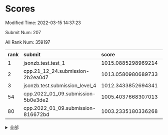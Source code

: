 # Scores

Modified Time: 2022-03-15 14:37:23

Submit Num: 207

All Rank Num: 359197

| rank |               submit               |       score        |       sigma        | pk_num |
| :--- | :--------------------------------- | :----------------- | :----------------- | :----- |
| 1    | jsonzb.test.test_1                 | 1015.0885298969214 | 0.8334865901624793 | 6939   |
| 2    | cpp.21_12_24.submission-2b2ea0d7   | 1013.0580980689733 | 0.8014981984208475 | 6939   |
| 3    | jsonzb.test.submission_level_4     | 1012.3433852694341 | 0.783275889620977  | 6941   |
| 54   | cpp.2022_01_09.submission-5b0e3de2 | 1005.4037668307013 | 0.7166816637824877 | 6944   |
| 80   | cpp.2022_01_09.submission-816672bd | 1003.2335180336268 | 0.7101454792756233 | 6938   |


<details>
<summary>全部</summary>

| rank |                 submit                 |       score        |       sigma        | pk_num |
| :--- | :------------------------------------- | :----------------- | :----------------- | :----- |
| 1    | jsonzb.test.test_1                     | 1015.0885298969214 | 0.8334865901624793 | 6939   |
| 2    | cpp.21_12_24.submission-2b2ea0d7       | 1013.0580980689733 | 0.8014981984208475 | 6939   |
| 3    | jsonzb.test.submission_level_4         | 1012.3433852694341 | 0.783275889620977  | 6941   |
| 4    | gobigger.level_3.submission_level_3_43 | 1012.3070242845862 | 0.7893963285561847 | 6938   |
| 5    | gobigger.level_3.submission_level_3_17 | 1011.7414451729459 | 0.7824657979245636 | 6937   |
| 6    | gobigger.level_3.submission_level_3_20 | 1011.6956548392898 | 0.7616040509733601 | 6939   |
| 7    | gobigger.level_3.submission_level_3_16 | 1011.3323979968092 | 0.7696597130945723 | 6937   |
| 8    | gobigger.level_3.submission_level_3_38 | 1011.1129381289015 | 0.7861815229214262 | 6938   |
| 9    | gobigger.level_3.submission_level_3_31 | 1011.0622277674829 | 0.7587141183747689 | 6942   |
| 10   | gobigger.level_3.submission_level_3_39 | 1010.9537955316905 | 0.7769028041843109 | 6946   |
| 11   | gobigger.level_3.submission_level_3_49 | 1010.8630890985369 | 0.7616812495555992 | 6944   |
| 12   | gobigger.level_3.submission_level_3_12 | 1010.8612177476738 | 0.779164763904532  | 6944   |
| 13   | gobigger.level_3.submission_level_3_33 | 1010.8462433580687 | 0.7485577429643592 | 6939   |
| 14   | gobigger.level_3.submission_level_3_40 | 1010.8429741030311 | 0.7628114628905991 | 6942   |
| 15   | gobigger.level_3.submission_level_3_1  | 1010.8210635350848 | 0.7527723736850178 | 6939   |
| 16   | gobigger.level_3.submission_level_3_36 | 1010.8043349695447 | 0.7642979345806027 | 6941   |
| 17   | gobigger.level_3.submission_level_3_24 | 1010.6963341019804 | 0.7760795202011255 | 6940   |
| 18   | gobigger.level_3.submission_level_3_5  | 1010.5956119266717 | 0.7952955889842092 | 6940   |
| 19   | gobigger.level_3.submission_level_3_13 | 1010.5663392850206 | 0.7558377773211009 | 6942   |
| 20   | gobigger.level_3.submission_level_3_4  | 1010.4185128233272 | 0.7708834246442359 | 6936   |
| 21   | gobigger.level_3.submission_level_3_35 | 1010.3422068514564 | 0.7509437379126045 | 6939   |
| 22   | gobigger.level_3.submission_level_3_15 | 1010.3005901147242 | 0.7717467575740583 | 6939   |
| 23   | gobigger.level_3.submission_level_3_10 | 1010.293459735824  | 0.7558446432270239 | 6940   |
| 24   | gobigger.level_3.submission_level_3_18 | 1010.2731360862315 | 0.7826865765055391 | 6945   |
| 25   | gobigger.level_3.submission_level_3_3  | 1010.2037068756831 | 0.7423393476119156 | 6939   |
| 26   | gobigger.level_3.submission_level_3_27 | 1010.1868548348062 | 0.7810065042164298 | 6943   |
| 27   | gobigger.level_3.submission_level_3_8  | 1010.112409407493  | 0.7650754970440613 | 6943   |
| 28   | gobigger.level_3.submission_level_3_6  | 1010.1081185441565 | 0.7619695456002    | 6940   |
| 29   | gobigger.level_3.submission_level_3_45 | 1010.054776140125  | 0.7855875019003712 | 6945   |
| 30   | gobigger.level_3.submission_level_3_11 | 1010.0270923029724 | 0.7492407589178922 | 6940   |
| 31   | gobigger.level_3.submission_level_3_2  | 1009.9791259022827 | 0.7427939003476351 | 6941   |
| 32   | gobigger.level_3.submission_level_3_37 | 1009.933080390111  | 0.7643877366125612 | 6940   |
| 33   | gobigger.level_3.submission_level_3_46 | 1009.9028523616274 | 0.7769812541582815 | 6944   |
| 34   | gobigger.level_3.submission_level_3_48 | 1009.8382409591122 | 0.7626194496434504 | 6943   |
| 35   | gobigger.level_3.submission_level_3_44 | 1009.818099691622  | 0.7693202040377236 | 6940   |
| 36   | gobigger.level_3.submission_level_3_9  | 1009.7772576827622 | 0.7641738505455045 | 6942   |
| 37   | gobigger.level_3.submission_level_3_42 | 1009.7593352311455 | 0.7464954835570536 | 6940   |
| 38   | gobigger.level_3.submission_level_3_26 | 1009.71878081974   | 0.7603894018181016 | 6935   |
| 39   | gobigger.level_3.submission_level_3_22 | 1009.6903322870321 | 0.7663048809029983 | 6943   |
| 40   | gobigger.level_3.submission_level_3_47 | 1009.6902882833158 | 0.7627495744626231 | 6943   |
| 41   | gobigger.level_3.submission_level_3_30 | 1009.6682576350071 | 0.7666094644167506 | 6942   |
| 42   | gobigger.level_3.submission_level_3_29 | 1009.5908410481433 | 0.7349045857207177 | 6933   |
| 43   | gobigger.level_3.submission_level_3_25 | 1009.5526023878892 | 0.7457754011901053 | 6944   |
| 44   | gobigger.level_3.submission_level_3_34 | 1009.4644153624578 | 0.7859625669776965 | 6937   |
| 45   | gobigger.level_3.submission_level_3_23 | 1009.4615387582968 | 0.7446693283071117 | 6942   |
| 46   | gobigger.level_3.submission_level_3_14 | 1009.3598824393874 | 0.7261109195102174 | 6939   |
| 47   | gobigger.level_3.submission_level_3_7  | 1009.3062648808695 | 0.7466780297546168 | 6937   |
| 48   | gobigger.level_3.submission_level_3_41 | 1008.967898221036  | 0.7429697639556688 | 6943   |
| 49   | gobigger.level_3.submission_level_3_21 | 1008.8415330452054 | 0.7616976952287635 | 6938   |
| 50   | gobigger.level_3.submission_level_3_32 | 1008.786071237083  | 0.7602588412597076 | 6939   |
| 51   | gobigger.level_3.submission_level_3_0  | 1008.6534339961543 | 0.7367432053895472 | 6941   |
| 52   | gobigger.level_3.submission_level_3_28 | 1008.6201062061098 | 0.7427628468975491 | 6940   |
| 53   | gobigger.level_3.submission_level_3_19 | 1007.9452549330623 | 0.7382663814760977 | 6943   |
| 54   | cpp.2022_01_09.submission-5b0e3de2     | 1005.4037668307013 | 0.7166816637824877 | 6944   |
| 55   | gobigger.level_1.submission_level_1_21 | 1004.389033394415  | 0.7193874887761751 | 6944   |
| 56   | gobigger.level_1.submission_level_1_43 | 1004.3083086098496 | 0.7122020460689578 | 6943   |
| 57   | gobigger.level_1.submission_level_1_15 | 1004.1883464710822 | 0.7203709844594705 | 6943   |
| 58   | gobigger.level_1.submission_level_1_5  | 1004.1415728258382 | 0.7130106820723557 | 6939   |
| 59   | gobigger.level_1.submission_level_1_16 | 1003.9406407948185 | 0.7068321757671087 | 6939   |
| 60   | gobigger.level_1.submission_level_1_29 | 1003.916732015843  | 0.7133274331040849 | 6942   |
| 61   | gobigger.level_1.submission_level_1_13 | 1003.8406274768948 | 0.7229512518255132 | 6944   |
| 62   | gobigger.level_1.submission_level_1_34 | 1003.8379373339897 | 0.7266387329552361 | 6940   |
| 63   | gobigger.level_1.submission_level_1_1  | 1003.813221260907  | 0.707551242407135  | 6942   |
| 64   | gobigger.level_1.submission_level_1_19 | 1003.7105956567148 | 0.7267675659161799 | 6940   |
| 65   | gobigger.level_1.submission_level_1_17 | 1003.679037011193  | 0.7433399041158523 | 6942   |
| 66   | gobigger.level_1.submission_level_1_26 | 1003.5988754590861 | 0.7144734657791574 | 6938   |
| 67   | gobigger.level_1.submission_level_1_32 | 1003.564812028864  | 0.7244154794418255 | 6943   |
| 68   | gobigger.level_1.submission_level_1_35 | 1003.5394334753645 | 0.7341553536432186 | 6941   |
| 69   | gobigger.level_1.submission_level_1_7  | 1003.4684500926943 | 0.730417271844845  | 6941   |
| 70   | gobigger.level_1.submission_level_1_18 | 1003.4336401221633 | 0.7146381302119569 | 6946   |
| 71   | gobigger.level_1.submission_level_1_20 | 1003.4187194567736 | 0.7017658104441414 | 6938   |
| 72   | gobigger.level_1.submission_level_1_37 | 1003.4152771833526 | 0.7173920183948291 | 6942   |
| 73   | gobigger.level_1.submission_level_1_27 | 1003.3260630757311 | 0.717317541397393  | 6940   |
| 74   | gobigger.level_1.submission_level_1_39 | 1003.3089504454233 | 0.7248492792233995 | 6940   |
| 75   | gobigger.level_1.submission_level_1_8  | 1003.3051223806419 | 0.7056268720774745 | 6937   |
| 76   | gobigger.level_1.submission_level_1_41 | 1003.2807864921111 | 0.7219713937889455 | 6940   |
| 77   | gobigger.level_1.submission_level_1_14 | 1003.2684150810572 | 0.7105323132935523 | 6944   |
| 78   | gobigger.level_1.submission_level_1_40 | 1003.2441304292844 | 0.7135881297002481 | 6941   |
| 79   | gobigger.level_1.submission_level_1_2  | 1003.2368351869477 | 0.7173118373376722 | 6945   |
| 80   | cpp.2022_01_09.submission-816672bd     | 1003.2335180336268 | 0.7101454792756233 | 6938   |
| 81   | gobigger.level_1.submission_level_1_42 | 1003.1786870822833 | 0.7170938960040559 | 6932   |
| 82   | gobigger.level_1.submission_level_1_4  | 1003.1783620329093 | 0.7129963855029466 | 6938   |
| 83   | gobigger.level_1.submission_level_1_9  | 1003.1653837237636 | 0.714126230678076  | 6942   |
| 84   | gobigger.level_1.submission_level_1_11 | 1003.1395359163704 | 0.7121640265818381 | 6942   |
| 85   | gobigger.level_1.submission_level_1_22 | 1003.1326421999592 | 0.7135752693715874 | 6942   |
| 86   | gobigger.level_1.submission_level_1_44 | 1003.1137481041537 | 0.7076173072960161 | 6945   |
| 87   | gobigger.level_1.submission_level_1_36 | 1002.9951570819468 | 0.7270599960370338 | 6944   |
| 88   | gobigger.level_1.submission_level_1_31 | 1002.8823858144249 | 0.7055165560821567 | 6940   |
| 89   | gobigger.level_1.submission_level_1_45 | 1002.7777110864533 | 0.7119632080074749 | 6943   |
| 90   | gobigger.level_1.submission_level_1_24 | 1002.7700276427092 | 0.7139750047608061 | 6936   |
| 91   | gobigger.level_1.submission_level_1_47 | 1002.74152510695   | 0.7055700369796813 | 6943   |
| 92   | gobigger.level_1.submission_level_1_0  | 1002.711271377999  | 0.7093088952913934 | 6945   |
| 93   | gobigger.level_1.submission_level_1_6  | 1002.6578648445593 | 0.7194292107902962 | 6947   |
| 94   | gobigger.level_1.submission_level_1_10 | 1002.6177564371026 | 0.7175477563026332 | 6943   |
| 95   | gobigger.level_1.submission_level_1_12 | 1002.5822032286254 | 0.7159697105684127 | 6936   |
| 96   | gobigger.level_1.submission_level_1_30 | 1002.4013441382122 | 0.7194187358165217 | 6939   |
| 97   | gobigger.level_1.submission_level_1_48 | 1002.3127373535036 | 0.7142779531098707 | 6943   |
| 98   | gobigger.level_1.submission_level_1_46 | 1002.2961705886092 | 0.7160034338760463 | 6945   |
| 99   | gobigger.level_1.submission_level_1_33 | 1002.1993977430589 | 0.7135959651390387 | 6940   |
| 100  | gobigger.level_1.submission_level_1_25 | 1002.1877023908652 | 0.7084450160432307 | 6940   |
| 101  | gobigger.level_1.submission_level_1_28 | 1002.1107494657477 | 0.7003405665714659 | 6940   |
| 102  | gobigger.level_1.submission_level_1_3  | 1002.023081327454  | 0.7190546589193527 | 6940   |
| 103  | gobigger.level_1.submission_level_1_49 | 1002.014734043178  | 0.7184974636646587 | 6943   |
| 104  | gobigger.level_1.submission_level_1_23 | 1001.9559185431373 | 0.7112269379665694 | 6939   |
| 105  | gobigger.level_1.submission_level_1_38 | 1001.5890198959277 | 0.7117889453612338 | 6940   |
| 106  | gobigger.random.submission_random_48   | 997.8609319644531  | 0.711896164262279  | 6944   |
| 107  | gobigger.random.submission_random_23   | 997.7736156634809  | 0.7023230449097791 | 6936   |
| 108  | gobigger.random.submission_random_19   | 997.4273633367686  | 0.7022951211034515 | 6942   |
| 109  | gobigger.random.submission_random_20   | 996.8775893168789  | 0.7027493338897908 | 6937   |
| 110  | gobigger.random.submission_random_43   | 996.8227010654058  | 0.7130863586303986 | 6946   |
| 111  | gobigger.random.submission_random_9    | 996.8032232594188  | 0.719250275429349  | 6937   |
| 112  | gobigger.random.submission_random_34   | 996.6966673080567  | 0.7153760187888574 | 6942   |
| 113  | gobigger.random.submission_random_33   | 996.6352147843767  | 0.7015287302838481 | 6942   |
| 114  | gobigger.random.submission_random_17   | 996.6216237116226  | 0.7028896780181773 | 6943   |
| 115  | gobigger.random.submission_random_13   | 996.6115259551887  | 0.7077139469192749 | 6942   |
| 116  | gobigger.random.submission_random_27   | 996.6022044973594  | 0.7091131830050172 | 6946   |
| 117  | gobigger.random.submission_random_4    | 996.5676900826314  | 0.7099831415565708 | 6939   |
| 118  | gobigger.random.submission_random_29   | 996.5571775775923  | 0.6997744296024017 | 6944   |
| 119  | gobigger.random.submission_random_5    | 996.4813817688417  | 0.7150564284198716 | 6937   |
| 120  | gobigger.random.submission_random_6    | 996.4743787604094  | 0.6996123144382865 | 6941   |
| 121  | gobigger.random.submission_random_22   | 996.3238662901182  | 0.7132170029594809 | 6944   |
| 122  | gobigger.random.submission_random_15   | 996.2749440992368  | 0.7037157596834549 | 6941   |
| 123  | gobigger.random.submission_random_39   | 996.2628140501066  | 0.6988802722515951 | 6940   |
| 124  | gobigger.random.submission_random_25   | 996.2588362316637  | 0.7022523167949798 | 6944   |
| 125  | gobigger.random.submission_random_36   | 996.1743027164151  | 0.7075918067596432 | 6943   |
| 126  | gobigger.random.submission_random_21   | 996.1544382570154  | 0.7063052571761027 | 6939   |
| 127  | gobigger.random.submission_random_45   | 996.1486626478755  | 0.7024038967377748 | 6941   |
| 128  | gobigger.random.submission_random_30   | 996.1157739715102  | 0.7296914916349636 | 6941   |
| 129  | gobigger.random.submission_random_41   | 996.0843272327538  | 0.7161847701897097 | 6938   |
| 130  | gobigger.random.submission_random_7    | 996.0676688084478  | 0.7169167245619549 | 6942   |
| 131  | gobigger.random.submission_random_10   | 996.0520807904164  | 0.7219891535288195 | 6938   |
| 132  | gobigger.random.submission_random_47   | 996.0367260697863  | 0.7031343875839507 | 6943   |
| 133  | gobigger.random.submission_random_38   | 996.0300379184382  | 0.7069685656753569 | 6938   |
| 134  | gobigger.random.submission_random_44   | 995.8930761910829  | 0.7273883814226092 | 6944   |
| 135  | gobigger.random.submission_random_18   | 995.8840629869927  | 0.7080665786845634 | 6945   |
| 136  | gobigger.random.submission_random_24   | 995.8742661691728  | 0.7073537406565528 | 6942   |
| 137  | gobigger.random.submission_random_3    | 995.8382132926326  | 0.6992492349494249 | 6943   |
| 138  | gobigger.random.submission_random_42   | 995.7969441658553  | 0.7037695777982733 | 6944   |
| 139  | gobigger.random.submission_random_0    | 995.7667806081139  | 0.7048640524557149 | 6944   |
| 140  | gobigger.random.submission_random_37   | 995.7629977183941  | 0.7029765158920875 | 6934   |
| 141  | gobigger.random.submission_random_14   | 995.7591743307296  | 0.6977424951174639 | 6948   |
| 142  | gobigger.random.submission_random_46   | 995.6376666321788  | 0.710998157412892  | 6940   |
| 143  | gobigger.random.submission_random_49   | 995.6335443102959  | 0.697818674651785  | 6938   |
| 144  | gobigger.random.submission_random_35   | 995.5158825197633  | 0.7044870084157184 | 6940   |
| 145  | gobigger.random.submission_random_12   | 995.462504993988   | 0.7152635391297921 | 6939   |
| 146  | gobigger.random.submission_random_26   | 995.4079012651642  | 0.7099974903664399 | 6937   |
| 147  | gobigger.random.submission_random_1    | 995.3521935286453  | 0.713993043735112  | 6943   |
| 148  | gobigger.random.submission_random_11   | 995.2975023331802  | 0.7105141874118189 | 6945   |
| 149  | gobigger.random.submission_random_31   | 995.2795174530266  | 0.7009928550225104 | 6941   |
| 150  | gobigger.random.submission_random_32   | 995.2551858562189  | 0.7270694193447526 | 6944   |
| 151  | gobigger.random.submission_random_8    | 995.1295282104936  | 0.7039035699019406 | 6942   |
| 152  | gobigger.random.submission_random_28   | 995.1224415551276  | 0.7153139092243942 | 6939   |
| 153  | gobigger.random.submission_random_40   | 995.0943878497267  | 0.7133984377875846 | 6940   |
| 154  | gobigger.random.submission_random_16   | 994.9645135755276  | 0.7218033658847687 | 6941   |
| 155  | gobigger.random.submission_random_2    | 994.874325792564   | 0.7151561241784417 | 6936   |
| 156  | gobigger.level_2.submission_level_2_49 | 994.6589219555866  | 0.7366245009013365 | 6941   |
| 157  | gobigger.level_2.submission_level_2_41 | 994.636679522461   | 0.7298468885907328 | 6946   |
| 158  | gobigger.level_2.submission_level_2_34 | 993.4113397496767  | 0.7528292011216501 | 6942   |
| 159  | gobigger.level_2.submission_level_2_23 | 993.3503330409528  | 0.7297489868621124 | 6941   |
| 160  | gobigger.level_2.submission_level_2_33 | 993.3262439040798  | 0.725401610095481  | 6938   |
| 161  | gobigger.level_2.submission_level_2_43 | 993.2807593123922  | 0.7418463649531514 | 6942   |
| 162  | gobigger.level_2.submission_level_2_22 | 993.2587902962691  | 0.7341264943401772 | 6943   |
| 163  | gobigger.level_2.submission_level_2_2  | 993.1717611220021  | 0.7420121620497829 | 6937   |
| 164  | gobigger.level_2.submission_level_2_46 | 992.8795858627066  | 0.7325717487108324 | 6935   |
| 165  | gobigger.level_2.submission_level_2_10 | 992.8600726587639  | 0.7370120804727209 | 6939   |
| 166  | gobigger.level_2.submission_level_2_42 | 992.7034561468389  | 0.748418648259357  | 6941   |
| 167  | gobigger.level_2.submission_level_2_11 | 992.695381644348   | 0.7343865555795781 | 6934   |
| 168  | gobigger.level_2.submission_level_2_19 | 992.6702228501681  | 0.7529111137820038 | 6940   |
| 169  | gobigger.level_2.submission_level_2_6  | 992.6203744996969  | 0.7450138803154812 | 6939   |
| 170  | gobigger.level_2.submission_level_2_47 | 992.580196285014   | 0.736281258404684  | 6943   |
| 171  | gobigger.level_2.submission_level_2_40 | 992.5453599255092  | 0.7494736882574561 | 6944   |
| 172  | gobigger.level_2.submission_level_2_12 | 992.4771959360213  | 0.7430804031653313 | 6943   |
| 173  | gobigger.level_2.submission_level_2_44 | 992.4585792335666  | 0.7495833945241585 | 6943   |
| 174  | gobigger.level_2.submission_level_2_14 | 992.4459208721219  | 0.739128854538855  | 6944   |
| 175  | gobigger.level_2.submission_level_2_28 | 992.3519912665338  | 0.7592460196763594 | 6939   |
| 176  | gobigger.level_2.submission_level_2_29 | 992.3373322673103  | 0.7382171208919523 | 6939   |
| 177  | gobigger.level_2.submission_level_2_9  | 992.2298646362731  | 0.7370605422355452 | 6939   |
| 178  | gobigger.level_2.submission_level_2_7  | 992.0990242105703  | 0.7469407660278653 | 6945   |
| 179  | gobigger.level_2.submission_level_2_20 | 992.0325824981445  | 0.7311334279147328 | 6944   |
| 180  | gobigger.level_2.submission_level_2_36 | 992.0118466476226  | 0.7438589249484819 | 6940   |
| 181  | gobigger.level_2.submission_level_2_31 | 991.9661037204022  | 0.7383345480146305 | 6938   |
| 182  | gobigger.level_2.submission_level_2_15 | 991.875557847539   | 0.7499141671478814 | 6935   |
| 183  | gobigger.level_2.submission_level_2_45 | 991.8104018137271  | 0.7485782388989942 | 6943   |
| 184  | gobigger.level_2.submission_level_2_30 | 991.7761979915811  | 0.744944185115103  | 6943   |
| 185  | gobigger.level_2.submission_level_2_16 | 991.73574263302    | 0.7452767830929111 | 6937   |
| 186  | gobigger.level_2.submission_level_2_27 | 991.6988697570173  | 0.7360738867457421 | 6945   |
| 187  | gobigger.level_2.submission_level_2_24 | 991.6525748755479  | 0.7525236979208112 | 6943   |
| 188  | gobigger.level_2.submission_level_2_35 | 991.6214746330203  | 0.7550823806754178 | 6937   |
| 189  | gobigger.level_2.submission_level_2_39 | 991.492942541772   | 0.774335447963265  | 6941   |
| 190  | gobigger.level_2.submission_level_2_1  | 991.4873315048744  | 0.7734813134170127 | 6944   |
| 191  | gobigger.level_2.submission_level_2_13 | 991.4804069631625  | 0.7498152100147235 | 6939   |
| 192  | gobigger.level_2.submission_level_2_38 | 991.4731508214844  | 0.7518740147050386 | 6942   |
| 193  | gobigger.level_2.submission_level_2_26 | 991.4265196957566  | 0.7395412364319526 | 6946   |
| 194  | gobigger.level_2.submission_level_2_3  | 991.3517668108     | 0.7449948230145923 | 6942   |
| 195  | gobigger.level_2.submission_level_2_0  | 991.318335391053   | 0.7635141765077356 | 6940   |
| 196  | gobigger.level_2.submission_level_2_17 | 991.1976322450442  | 0.7448757383870516 | 6944   |
| 197  | gobigger.level_2.submission_level_2_21 | 991.1892599639995  | 0.7785141334672848 | 6945   |
| 198  | gobigger.level_2.submission_level_2_5  | 991.0831158714095  | 0.7732265729050506 | 6940   |
| 199  | gobigger.level_2.submission_level_2_32 | 991.0137257189252  | 0.7614947409080975 | 6943   |
| 200  | gobigger.level_2.submission_level_2_18 | 990.9378375890533  | 0.753124297591232  | 6940   |
| 201  | gobigger.level_2.submission_level_2_4  | 990.9235237215099  | 0.74818585267312   | 6940   |
| 202  | gobigger.level_2.submission_level_2_48 | 990.8737969440223  | 0.745542542887565  | 6941   |
| 203  | gobigger.level_2.submission_level_2_8  | 990.730927391555   | 0.759807976893026  | 6944   |
| 204  | gobigger.level_2.submission_level_2_25 | 990.6285056618872  | 0.7545343224151074 | 6942   |
| 205  | gobigger.level_2.submission_level_2_37 | 990.2599359495629  | 0.7725661278450439 | 6939   |
| 206  | gobigger.none.submission_none_0        | 977.5972748802524  | 1.3074739787450793 | 6945   |
| 207  | gobigger.none.submission_none_1        | 974.6544702664428  | 1.5681271503430678 | 6945   |

</details>